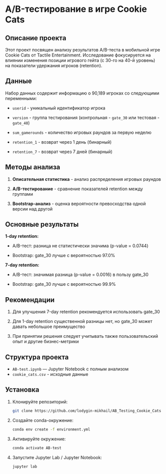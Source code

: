 # A/B-тестирование в игре Cookie Cats

## Описание проекта

Этот проект посвящен анализу результатов A/B-теста в мобильной игре Cookie Cats от Tactile Entertainment. Исследование фокусируется на влиянии изменения позиции игрового гейта (с 30-го на 40-й уровень) на показатели удержания игроков (retention).

## Данные

Набор данных содержит информацию о 90,189 игроках со следующими переменными:

- `userid` - уникальный идентификатор игрока

- `version` - группа тестирования (контрольная - `gate_30` или тестовая - `gate_40`)

- `sum_gamerounds` - количество игровых раундов за первую неделю

- `retention_1` - возврат через 1 день (бинарный)

- `retention_7` - возврат через 7 дней (бинарный)

## Методы анализа

1. **Описательная статистика** - анализ распределения игровых раундов

2. **A/B-тестирование** - сравнение показателей retention между группами

3. **Bootstrap-анализ** - оценка вероятности превосходства одной версии над другой

## Основные результаты

**1-day retention:**

- A/B-тест: разница не статистически значима (p-value = 0.0744)

- Bootstrap: gate_30 лучше с вероятностью 97.0%

**7-day retention:**

- A/B-тест: значимая разница (p-value = 0.0016) в пользу gate_30

- Bootstrap: gate_30 лучше с вероятностью 99.9%

## Рекомендации

1. Для улучшения 7-day retention рекомендуется использовать gate_30

2. Для 1-day retention существенной разницы нет, но gate_30 может давать небольшое преимущество

3. При принятии решения следует учитывать также пользовательский опыт и другие бизнес-метрики

## Структура проекта

- `AB-test.ipynb` — Jupyter Notebook с полным анализом
- `cookie_cats.csv` - исходные данные

## Установка

1. Клонируйте репозиторий:
    ```bash
    git clone https://github.com/lodygin-mikhail/AB_Testing_Cookie_Cats.git
    ```
2. Создайте conda-окружение:
    ```bash
   conda env create -f environment.yml
   ```
3. Активируйте окружение:
    ```bash
    conda activate AB-test
    ```
4. Запустите Jupyter Lab / Jupyter Notebook:
    ```bash
    jupyter lab
    ```